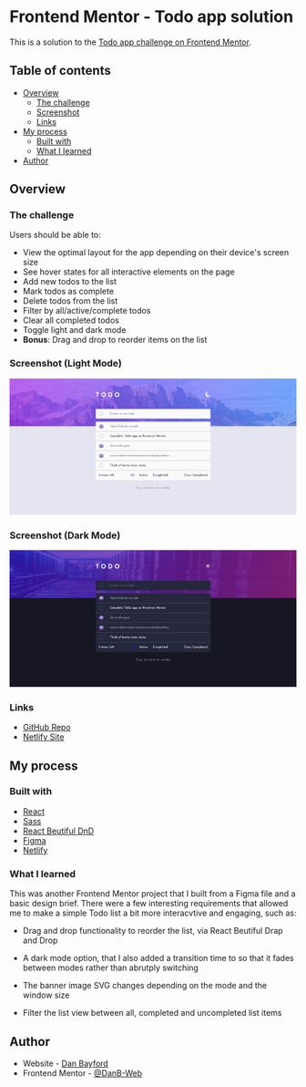 # Frontend Mentor - Todo app solution

This is a solution to the [Todo app challenge on Frontend Mentor](https://www.frontendmentor.io/challenges/todo-app-Su1_KokOW).

## Table of contents

- [Overview](#overview)
  - [The challenge](#the-challenge)
  - [Screenshot](#screenshot)
  - [Links](#links)
- [My process](#my-process)
  - [Built with](#built-with)
  - [What I learned](#what-i-learned)
- [Author](#author)

## Overview

### The challenge

Users should be able to:

- View the optimal layout for the app depending on their device's screen size
- See hover states for all interactive elements on the page
- Add new todos to the list
- Mark todos as complete
- Delete todos from the list
- Filter by all/active/complete todos
- Clear all completed todos
- Toggle light and dark mode
- **Bonus**: Drag and drop to reorder items on the list

### Screenshot (Light Mode)

![](./todo-light-screenshot.png)

### Screenshot (Dark Mode)

![](./todo-dark-screenshot.png)

### Links

- [GitHub Repo](https://github.com/DanB-Web/FEM_Todo)
- [Netlify Site](https://dba-fem-todo.netlify.app/)

## My process

### Built with

- [React](https://reactjs.org/)
- [Sass](https://sass-lang.com/)
- [React Beutiful DnD](https://github.com/atlassian/react-beautiful-dnd)
- [Figma](https://www.figma.com/)
- [Netlify](https://www.netlify.com/)

### What I learned

This was another Frontend Mentor project that I built from a Figma file and a basic design brief. There were a few interesting requirements that allowed me to make a simple Todo list a bit more interacvtive and engaging, such as:

- Drag and drop functionality to reorder the list, via React Beutiful Drap and Drop

- A dark mode option, that I also added a transition time to so that it fades between modes rather than abrutply switching

- The banner image SVG changes depending on the mode and the window size

- Filter the list view between all, completed and uncompleted list items

## Author

- Website - [Dan Bayford](https://dba-portfolio.netlify.app/)
- Frontend Mentor - [@DanB-Web](https://www.frontendmentor.io/profile/DanB-Web)

